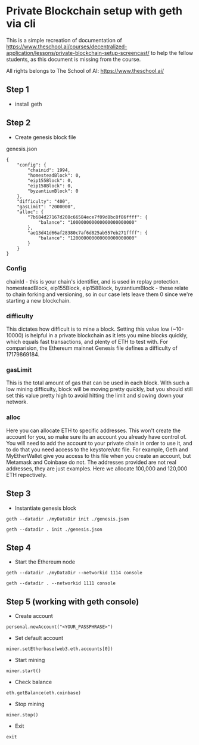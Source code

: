 # Private Blockchain setup with geth via cli

This is a simple recreation of documentation of https://www.theschool.ai/courses/decentralized-application/lessons/private-blockchain-setup-screencast/ to help the fellow students, as this document is missing from the course.

All rights belongs to The School of AI: https://www.theschool.ai/

## Step 1
* install geth

## Step 2
* Create genesis block file

genesis.json
```
{
    "config": {
        "chainid": 1994,
        "homesteadBlock": 0,
        "eip155Block": 0,
        "eip158Block": 0,
        "byzantiumBlock": 0
    },
    "difficulty": "400",
    "gasLimit": "2000000",
    "alloc": {
        "7b684d27167d208c66584ece7f09d8bc8f86ffff": {
            "balance": "100000000000000000000000"
        },
        "ae13d41d66af28380c7af6d825ab557eb271ffff": {
            "balance": "120000000000000000000000"
        }
    }
}
```

### Config
chainId - this is your chain's identifier, and is used in replay protection.
homesteadBlock, eip155Block, eip158Block, byzantiumBlock - these relate to chain forking and versioning, so in our case lets leave them 0 since we're starting a new blockchain.

### difficulty
This dictates how difficult is to mine a block. Setting this value low (~10-10000) is helpful in a private blockchain as it lets you mine blocks quickly, which equals fast transactions, and plenty of ETH to test with. For comparision, the Ethereum mainnet Genesis file defines a difficulty of 17179869184.

### gasLimit
This is the total amount of gas that can be used in each block. With such a low mining difficulty, block will be moving pretty quickly, but you should still set this value pretty high to avoid hitting the limit and slowing down your network.

### alloc
Here you can allocate ETH to specific addresses. This won't create the account for you, so make sure its an account you already have control of. You will need to add the account to your private chain in order to use it, and to do that you need access to the keystore/utc file. For example, Geth and MyEtherWallet give you access to this file when you create an account, but Metamask and Coinbase do not. The addresses provided are not real addresses, they are just examples. Here we allocate 100,000 and 120,000 ETH repectively.

## Step 3
* Instantiate genesis block

`geth --datadir ./myDataDir init ./genesis.json`

`geth --datadir . init ./genesis.json`

## Step 4
* Start the Ethereum node

`geth --datadir ./myDataDir --networkid 1114 console`

`geth --datadir . --networkid 1111 console`

## Step 5 (working with geth console)
* Create account

`personal.newAccount("<YOUR_PASSPHRASE>")`

* Set default account

`miner.setEtherbase(web3.eth.accounts[0])`

* Start mining

`miner.start()`

* Check balance

`eth.getBalance(eth.coinbase)`

* Stop mining

`miner.stop()`

* Exit

`exit`
